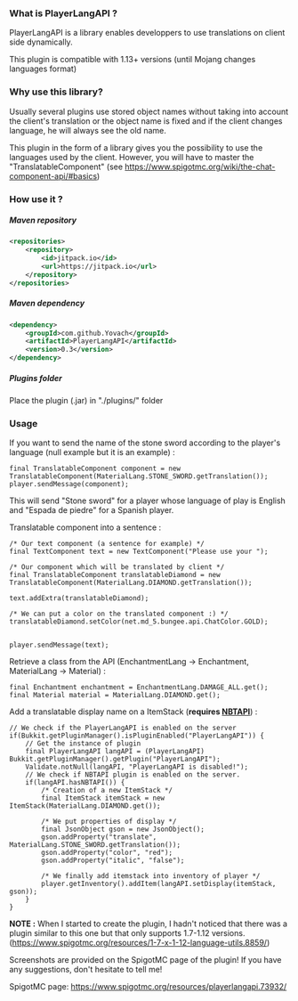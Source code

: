 ### What is PlayerLangAPI ?

PlayerLangAPI is a library enables developpers to use translations on client side dynamically.

This plugin is compatible with 1.13+ versions (until Mojang changes languages format)


### Why use this library?
Usually several plugins use stored object names without taking into account the client's translation or the object name is fixed and if the client changes language, he will always see the old name.

This plugin in the form of a library gives you the possibility to use the languages used by the client. However, you will have to master the "TranslatableComponent" (see https://www.spigotmc.org/wiki/the-chat-component-api/#basics)

### How use it  ?

##### Maven repository

```xml
<repositories>
    <repository>
        <id>jitpack.io</id>
        <url>https://jitpack.io</url>
    </repository>
</repositories>
```

##### Maven dependency


```xml
<dependency>
    <groupId>com.github.Yovach</groupId>
    <artifactId>PlayerLangAPI</artifactId>
    <version>0.3</version>
</dependency>
```


##### Plugins folder
Place the plugin (.jar) in "./plugins/" folder


### Usage

If you want to send the name of the stone sword according to the player's language (null example but it is an example) :
```
final TranslatableComponent component = new TranslatableComponent(MaterialLang.STONE_SWORD.getTranslation());
player.sendMessage(component);
```
This will send "Stone sword" for a player whose language of play is English and "Espada de piedre" for a Spanish player.

Translatable component into a sentence :
```
/* Our text component (a sentence for example) */
final TextComponent text = new TextComponent("Please use your ");

/* Our component which will be translated by client */
final TranslatableComponent translatableDiamond = new TranslatableComponent(MaterialLang.DIAMOND.getTranslation());

text.addExtra(translatableDiamond);

/* We can put a color on the translated component :) */
translatableDiamond.setColor(net.md_5.bungee.api.ChatColor.GOLD);


player.sendMessage(text);
```

Retrieve a class from the API (EnchantmentLang -> Enchantment, MaterialLang -> Material) :
```
final Enchantment enchantment = EnchantmentLang.DAMAGE_ALL.get();
final Material material = MaterialLang.DIAMOND.get();
```

Add a translatable display name on a ItemStack (**requires [NBTAPI](https://www.spigotmc.org/resources/nbt-api.7939/)**) :
```
// We check if the PlayerLangAPI is enabled on the server
if(Bukkit.getPluginManager().isPluginEnabled("PlayerLangAPI")) {
    // Get the instance of plugin
    final PlayerLangAPI langAPI = (PlayerLangAPI) Bukkit.getPluginManager().getPlugin("PlayerLangAPI");
    Validate.notNull(langAPI, "PlayerLangAPI is disabled!");
    // We check if NBTAPI plugin is enabled on the server.
    if(langAPI.hasNBTAPI()) {
        /* Creation of a new ItemStack */
        final ItemStack itemStack = new ItemStack(MaterialLang.DIAMOND.get());

        /* We put properties of display */
        final JsonObject gson = new JsonObject();
        gson.addProperty("translate", MaterialLang.STONE_SWORD.getTranslation());
        gson.addProperty("color", "red");
        gson.addProperty("italic", "false");

        /* We finally add itemstack into inventory of player */
        player.getInventory().addItem(langAPI.setDisplay(itemStack, gson));
    }
}
```

**NOTE :** When I started to create the plugin, I hadn't noticed that there was a plugin similar to this one but that only supports 1.7-1.12 versions. (https://www.spigotmc.org/resources/1-7-x-1-12-language-utils.8859/)

Screenshots are provided on the SpigotMC page of the plugin!
If you have any suggestions, don't hesitate to tell me!

SpigotMC page: https://www.spigotmc.org/resources/playerlangapi.73932/
